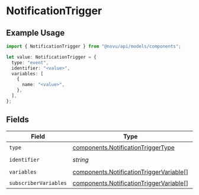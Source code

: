 # NotificationTrigger

## Example Usage

```typescript
import { NotificationTrigger } from "@novu/api/models/components";

let value: NotificationTrigger = {
  type: "event",
  identifier: "<value>",
  variables: [
    {
      name: "<value>",
    },
  ],
};
```

## Fields

| Field                                                                                              | Type                                                                                               | Required                                                                                           | Description                                                                                        |
| -------------------------------------------------------------------------------------------------- | -------------------------------------------------------------------------------------------------- | -------------------------------------------------------------------------------------------------- | -------------------------------------------------------------------------------------------------- |
| `type`                                                                                             | [components.NotificationTriggerType](../../models/components/notificationtriggertype.md)           | :heavy_check_mark:                                                                                 | N/A                                                                                                |
| `identifier`                                                                                       | *string*                                                                                           | :heavy_check_mark:                                                                                 | N/A                                                                                                |
| `variables`                                                                                        | [components.NotificationTriggerVariable](../../models/components/notificationtriggervariable.md)[] | :heavy_check_mark:                                                                                 | N/A                                                                                                |
| `subscriberVariables`                                                                              | [components.NotificationTriggerVariable](../../models/components/notificationtriggervariable.md)[] | :heavy_minus_sign:                                                                                 | N/A                                                                                                |